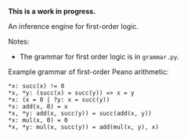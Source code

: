 **This is a work in progress.**

An inference engine for first-order logic.

Notes:

* The grammar for first order logic is in `grammar.py`.

Example grammar of first-order Peano arithmetic:

```
*x: succ(x) != 0
*x, *y: (succ(x) = succ(y)) => x = y
*x: (x = 0 | ?y: x = succ(y))
*x: add(x, 0) = x
*x, *y: add(x, succ(y)) = succ(add(x, y))
*x: mul(x, 0) = 0
*x, *y: mul(x, succ(y)) = add(mul(x, y), x)
```
